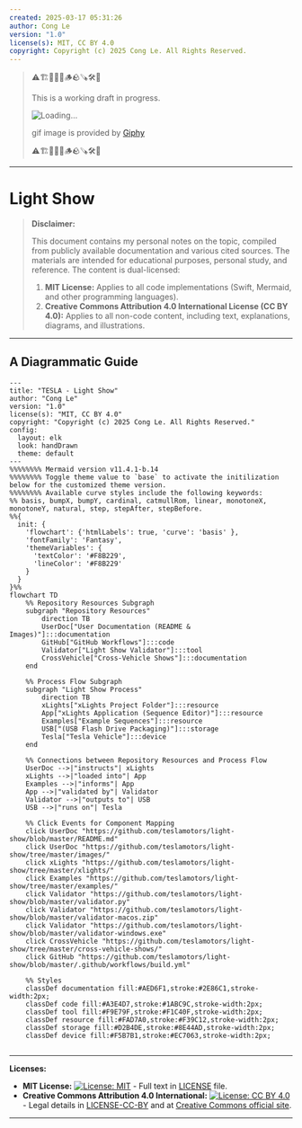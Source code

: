```yaml
---
created: 2025-03-17 05:31:26
author: Cong Le
version: "1.0"
license(s): MIT, CC BY 4.0
copyright: Copyright (c) 2025 Cong Le. All Rights Reserved.
---
```




> ⚠️🏗️🚧🦺🧱🪵🪨🪚🛠️👷
> 
> This is a working draft in progress.
> 
> ![Loading...](https://media1.giphy.com/media/v1.Y2lkPTc5MGI3NjExc2VramZxc2tkMHJud2JhdjFsbWxobGlqODM0OHRtYXEyNzVzMWZocSZlcD12MV9pbnRlcm5hbF9naWZfYnlfaWQmY3Q9Zw/3oEjHO2DG5ecWNgJgs/giphy.gif)
> 
> gif image is provided by [Giphy](https://giphy.com)
> 
> ⚠️🏗️🚧🦺🧱🪵🪨🪚🛠️👷

----



# Light Show
> **Disclaimer:**
>
> This document contains my personal notes on the topic,
> compiled from publicly available documentation and various cited sources.
> The materials are intended for educational purposes, personal study, and reference.
> The content is dual-licensed:
> 1. **MIT License:** Applies to all code implementations (Swift, Mermaid, and other programming languages).
> 2. **Creative Commons Attribution 4.0 International License (CC BY 4.0):** Applies to all non-code content, including text, explanations, diagrams, and illustrations.
---


## A Diagrammatic Guide 


```mermaid
---
title: "TESLA - Light Show"
author: "Cong Le"
version: "1.0"
license(s): "MIT, CC BY 4.0"
copyright: "Copyright (c) 2025 Cong Le. All Rights Reserved."
config:
  layout: elk
  look: handDrawn
  theme: default
---
%%%%%%%% Mermaid version v11.4.1-b.14
%%%%%%%% Toggle theme value to `base` to activate the initilization below for the customized theme version.
%%%%%%%% Available curve styles include the following keywords:
%% basis, bumpX, bumpY, cardinal, catmullRom, linear, monotoneX, monotoneY, natural, step, stepAfter, stepBefore.
%%{
  init: {
    'flowchart': {'htmlLabels': true, 'curve': 'basis' },
    'fontFamily': 'Fantasy',
    'themeVariables': {
      'textColor': '#F8B229',
      'lineColor': '#F8B229'
    }
  }
}%%
flowchart TD
    %% Repository Resources Subgraph
    subgraph "Repository Resources"
        direction TB
        UserDoc["User Documentation (README & Images)"]:::documentation
        GitHub["GitHub Workflows"]:::code
        Validator["Light Show Validator"]:::tool
        CrossVehicle["Cross-Vehicle Shows"]:::documentation
    end

    %% Process Flow Subgraph
    subgraph "Light Show Process"
        direction TB
        xLights["xLights Project Folder"]:::resource
        App["xLights Application (Sequence Editor)"]:::resource
        Examples["Example Sequences"]:::resource
        USB["(USB Flash Drive Packaging)"]:::storage
        Tesla["Tesla Vehicle"]:::device
    end

    %% Connections between Repository Resources and Process Flow
    UserDoc -->|"instructs"| xLights
    xLights -->|"loaded into"| App
    Examples -->|"informs"| App
    App -->|"validated by"| Validator
    Validator -->|"outputs to"| USB
    USB -->|"runs on"| Tesla

    %% Click Events for Component Mapping
    click UserDoc "https://github.com/teslamotors/light-show/blob/master/README.md"
    click UserDoc "https://github.com/teslamotors/light-show/tree/master/images/"
    click xLights "https://github.com/teslamotors/light-show/tree/master/xlights/"
    click Examples "https://github.com/teslamotors/light-show/tree/master/examples/"
    click Validator "https://github.com/teslamotors/light-show/blob/master/validator.py"
    click Validator "https://github.com/teslamotors/light-show/blob/master/validator-macos.zip"
    click Validator "https://github.com/teslamotors/light-show/blob/master/validator-windows.exe"
    click CrossVehicle "https://github.com/teslamotors/light-show/tree/master/cross-vehicle-shows/"
    click GitHub "https://github.com/teslamotors/light-show/blob/master/.github/workflows/build.yml"

    %% Styles
    classDef documentation fill:#AED6F1,stroke:#2E86C1,stroke-width:2px;
    classDef code fill:#A3E4D7,stroke:#1ABC9C,stroke-width:2px;
    classDef tool fill:#F9E79F,stroke:#F1C40F,stroke-width:2px;
    classDef resource fill:#FAD7A0,stroke:#F39C12,stroke-width:2px;
    classDef storage fill:#D2B4DE,stroke:#8E44AD,stroke-width:2px;
    classDef device fill:#F5B7B1,stroke:#EC7063,stroke-width:2px;
    
```




---
**Licenses:**

- **MIT License:**  [![License: MIT](https://img.shields.io/badge/License-MIT-yellow.svg)](LICENSE) - Full text in [LICENSE](LICENSE) file.
- **Creative Commons Attribution 4.0 International:** [![License: CC BY 4.0](https://licensebuttons.net/l/by/4.0/88x31.png)](LICENSE-CC-BY) - Legal details in [LICENSE-CC-BY](LICENSE-CC-BY) and at [Creative Commons official site](http://creativecommons.org/licenses/by/4.0/).

---
